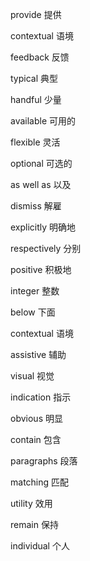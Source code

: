 
provide 提供

contextual 语境

feedback 反馈

typical 典型

handful 少量

available 可用的

flexible 灵活

optional 可选的

as well as 以及

dismiss 解雇

explicitly 明确地

respectively 分别 

positive 积极地

integer 整数

below 下面

contextual 语境

assistive 辅助

visual 视觉

indication 指示

obvious 明显

contain 包含

paragraphs 段落

matching 匹配

utility 效用

remain 保持

individual 个人

 

